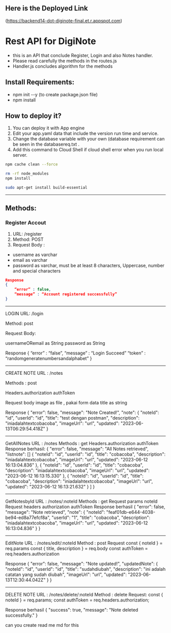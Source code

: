 ## Here is the Deployed Link
(https://backend14-dot-diginote-final.et.r.appspot.com)
# Rest API for DigiNote
-  this is an API that conclude Register, Login and also Notes handler.
-  Please read carefully the methods in the routes.js
-   Handler.js concludes algorithm for the methods

## Install Requirements:
- npm init --y (to create package.json file)
- npm install

## How to deploy it?
1. You can deploy it with App engine
2. Edit your app.yaml data that include the version run time and service.
3. Change the database variable with your own (database requirement can be seen in the databasereq.txt .
4. Add this command to Cloud Shell if cloud shell error when you run local server.
```bash
npm cache clean --force
```
```bash
rm -rf node_modules
npm install
```
```bash
sudo apt-get install build-essential
```

--------------------------------------------------------
## Methods:

### Register Accout
1. URL: /register
2. Method: POST
3. Request Body :
- username as varchar
- email as varchar
- password as varchar, must be at least 8 characters, Uppercase, number and special characters
```json
Response
{
	“error” : false,
	“message” : “Account registered successfully”
}
```


--------------------------------------------------------------------------------
LOGIN
URL: /login

Method: post

Request Body:

usernameORemail as String
password as String

Response
{
	“error” : “false”,
	“message” : “Login Succeed”
    	“token” : “randomgeneratenumbersandalphabet”
}



-------------------------------------------------------------------------------------
CREATE NOTE
URL : /notes

Methods : post

Headers.authorization
authToken

Request body
image as file ,  pakai form data
title as string

Response
{
    "error": false,
    "message": "Note Created!",
    "note": {
        "noteId": "id",
        "userId": "id",
        "title": "test dengan postman",
        "description": "iniadalahtextcobacoba",
        "imageUrl": "url",
        "updated": "2023-06-13T06:29:54.418Z"
    }


    
------------------------------------------------------------------------------------------------
GetAllNotes
URL : /notes
Methods : get
Headers.authorization
authToken
Response berhasil: 
{
    "error": false,
    "message": "All Notes retrieved",
    "listnote": []
        {
            "noteId": "id",
            "userId": "id",
            "title": "cobacoba",
            "description": "iniadalahtextcobacoba",
            "imageUrl": "url",
            "updated": "2023-06-12 16:13:04.836"
        },
        {
            "noteId": "id",
            "userId": "id",
            "title": "cobacoba",
            "description": "iniadalahtextcobacoba",
            "imageUrl": "url",
            "updated": "2023-06-12 16:13:15.330"
        },
        {
            "noteId": "id",
            "userId": "id",
            "title": "cobacoba",
            "description": "iniadalahtextcobacoba",
            "imageUrl": "url",
            "updated": "2023-06-12 16:13:21.632"
        }
    ]
}

-----------------------------------------------------------------------------------------------------------
GetNotesbyId
URL : /notes/:noteId
Methods : get
Request params
noteId
Request headers authorization
authToken
Response berhasil
{
    "error": false,
    "message": "Note retrieved",
    "note": {
        "noteId": "feaf01db-e644-4038-be94-ed8a77efcf8a",
        "userId": "1",
        "title": "cobacoba",
        "description": "iniadalahtextcobacoba",
        "imageUrl": "url",
        "updated": "2023-06-12 16:13:04.836"
    }
}

-----------------------------------------------------------------------------------------------------
EditNote
URL : /notes/edit/:noteId
Method : post
Request
  const { noteId } = req.params
  const { title, description } = req.body
  const authToken = req.headers.authorization

Response
{
    "error": false,
    "message": "Note updated!",
    "updatedNote": {
        "noteId": "id",
        "userId": "id",
        "title": "sudahdiubah",
        "description": "ini adalah catatan yang sudah diubah",
        "imageUrl": "url",
        "updated": "2023-06-13T12:30:44.042Z"
    }
}

------------------------------------------------------------------------------------

DELETE NOTE
URL : /notes/delete/:noteId
Method : delete
Request: 
  const { noteId } = req.params;
  const authToken = req.headers.authorization;

Response berhasil
{
    "success": true,
    "message": "Note deleted successfully."
}

can you create read me md for this




